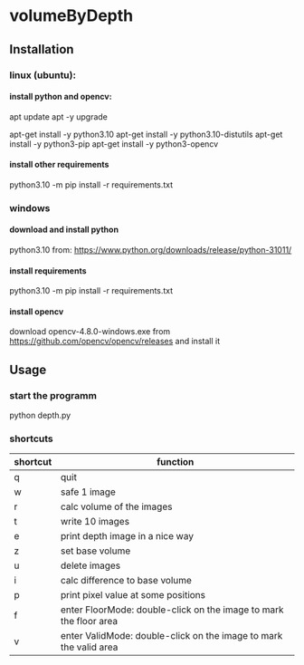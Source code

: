 # volumeByDepth

## Installation

### linux (ubuntu):

#### install python and opencv:
apt update
apt -y upgrade 

apt-get install -y python3.10
apt-get install -y python3.10-distutils
apt-get install -y python3-pip
apt-get install -y python3-opencv

#### install other requirements
python3.10 -m pip install -r requirements.txt

### windows

#### download and install python
python3.10 from: https://www.python.org/downloads/release/python-31011/

#### install requirements
python3.10 -m pip install -r requirements.txt

#### install opencv
download opencv-4.8.0-windows.exe from https://github.com/opencv/opencv/releases and install it 

## Usage

### start the programm
python depth.py

### shortcuts
|   shortcut   |    function    |
|--------------|----------------|
| q| quit |
| w|  safe 1 image| 
| r|  calc volume of the images| 
| t|  write 10 images|
| e|  print depth image in a nice way|
| z|  set base volume|
| u|  delete images|
| i|  calc difference to base volume|
| p|  print pixel value at some positions|
| f|  enter FloorMode:  double-click on the image to mark the floor area|
| v|  enter ValidMode:  double-click on the image to mark the valid area|
